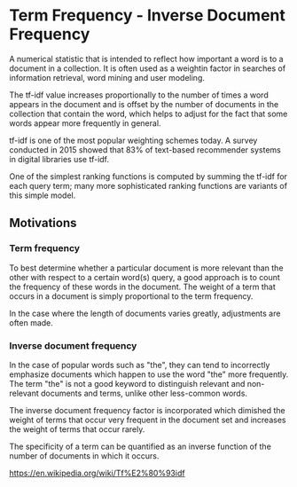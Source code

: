 # Term Frequency - Inverse Document Frequency

A numerical statistic that is intended to reflect how important a word is to a document in a collection. It is often used as a weightin factor in searches of information retrieval, word mining and user modeling.

The tf-idf value increases proportionally to the number of times a word appears in the document and is offset by the number of documents in the collection that contain the word, which helps to adjust for the fact that some words appear more frequently in general.

tf-idf is one of the most popular weighting schemes today. A survey conducted in 2015 showed that 83% of text-based recommender systems in digital libraries use tf-idf.

One of the simplest ranking functions is computed by summing the tf-idf for each query term; many more sophisticated ranking functions are variants of this simple model.

## Motivations

### Term frequency

To best determine whether a particular document is more relevant than the other with respect to a certain word(s) query, a good approach is to count the frequency of these words in the document. The weight of a term that occurs in a document is simply proportional to the term frequency.

In the case where the length of documents varies greatly, adjustments are often made.

### Inverse document frequency

In the case of popular words such as "the", they can tend to incorrectly emphasize documents which happen to use the word "the" more frequently. The term "the" is not a good keyword to distinguish relevant and non-relevant documents and terms, unlike other less-common words.

The inverse document frequency factor is incorporated which dimished the weight of terms that occur very frequent in the document set and increases the weight of terms that occur rarely.

The specificity of a term can be quantified as an inverse function of the number of documents in which it occurs.

https://en.wikipedia.org/wiki/Tf%E2%80%93idf
